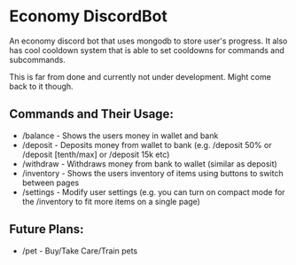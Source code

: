 # Economy DiscordBot

An economy discord bot that uses mongodb to store user's progress. It also has cool cooldown system that is able to set cooldowns for commands and subcommands.

This is far from done and currently not under development. Might come back to it though. 

## Commands and Their Usage:
* /balance - Shows the users money in wallet and bank
* /deposit - Deposits money from wallet to bank (e.g. /deposit 50% or /deposit [tenth/max] or /deposit 15k etc)
* /withdraw - Withdraws money from bank to wallet (similar as deposit)
* /inventory - Shows the users inventory of items using buttons to switch between pages
* /settings - Modify user settings (e.g. you can turn on compact mode for the /inventory to fit more items on a single page)


## Future Plans:
* /pet - Buy/Take Care/Train pets
